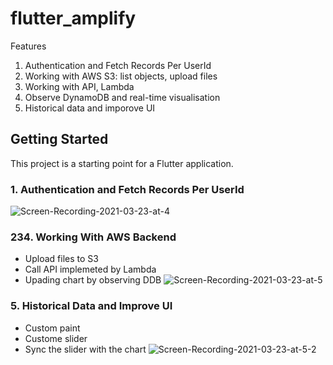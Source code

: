 # flutter_amplify

Features 
1. Authentication and Fetch Records Per UserId
2. Working with AWS S3: list objects, upload files 
3. Working with API, Lambda 
4. Observe DynamoDB and real-time visualisation 
5. Historical data and imporove UI 

## Getting Started

This project is a starting point for a Flutter application.

### 1. Authentication and Fetch Records Per UserId
![Screen-Recording-2021-03-23-at-4](https://user-images.githubusercontent.com/20411077/112128643-35c2ab80-8bf9-11eb-8c6c-ad64d3b16958.gif)

### 234. Working With AWS Backend 
- Upload files to S3
- Call API implemeted by Lambda 
- Upading chart by observing DDB 
![Screen-Recording-2021-03-23-at-5](https://user-images.githubusercontent.com/20411077/112132888-aec40200-8bfd-11eb-9a6e-ceb9e2666e28.gif)
### 5. Historical Data and Improve UI 
- Custom paint 
- Custome slider
- Sync the slider with the chart 
![Screen-Recording-2021-03-23-at-5-2](https://user-images.githubusercontent.com/20411077/112132816-994ed800-8bfd-11eb-8e44-7389c6f0cd3b.gif)
